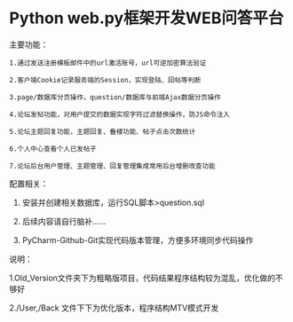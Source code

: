 ﻿
# Python web.py框架开发WEB问答平台

主要功能：

	1.通过发送注册模板邮件中的url激活账号，url可逆加密算法验证
	
	2.客户端Cookie记录服务端的Session，实现登陆、回帖等判断
	
	3.page/数据库分页操作，question/数据库与前端Ajax数据分页操作
	
	4.论坛发帖功能，对用户提交的数据实现字符过滤替换操作，防JS命令注入
	
	5.论坛主题回复功能，主题回复、叠楼功能、帖子点击次数统计
	
	6.个人中心查看个人已发帖子
	
	7.论坛后台用户管理、主题管理、回复管理集成常用后台增删改查功能




配置相关：

1. 安装并创建相关数据库，运行SQL脚本>question.sql 

2. 后续内容请自行脑补......

3. PyCharm-Github-Git实现代码版本管理，方便多环境同步代码操作


说明：

1.Old_Version文件夹下为粗略版项目，代码结果程序结构较为混乱，优化做的不够好

2./User,/Back 文件下下为优化版本，程序结构MTV模式开发
